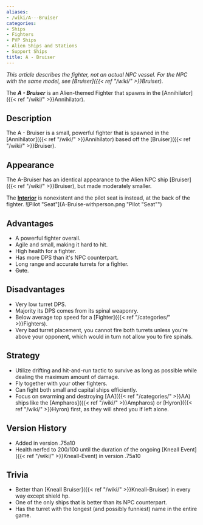 ```yaml
---
aliases:
- /wiki/A---Bruiser
categories:
- Ships
- Fighters
- PVP Ships
- Alien Ships and Stations
- Support Ships
title: A - Bruiser
---
```


_This article describes the fighter, not an actual NPC vessel. For the NPC with the same model, see [Bruiser]({{< ref "/wiki/" >}}Bruiser)._

The **_A - Bruiser_** is an Alien-themed Fighter that spawns in the [Annihilator]({{< ref "/wiki/" >}}Annihilator).

## Description

The A - Bruiser is a small, powerful fighter that is spawned in the [Annihilator]({{< ref "/wiki/" >}}Annihilator) based off the [Bruiser]({{< ref "/wiki/" >}}Bruiser).

## Appearance

The A-Bruiser has an identical appearance to the Alien NPC ship [Bruiser]({{< ref "/wiki/" >}}Bruiser), but made moderately smaller.

The **<u>Interior</u>** is nonexistent and the pilot seat is instead, at the back of the fighter. ![Pilot
"Seat"](A-Bruise-withperson.png "Pilot "Seat"")

## Advantages

- A powerful fighter overall.
- Agile and small, making it hard to hit.
- High health for a fighter.
- Has more DPS than it's NPC counterpart.
- Long range and accurate turrets for a fighter.
- <s>Cute</s>.

## Disadvantages

- Very low turret DPS.
- Majority its DPS comes from its spinal weaponry.
- Below average top speed for a [Fighter]({{< ref "/categories/" >}}Fighters).
- Very bad turret placement, you cannot fire both turrets unless you're above your opponent, which would in turn not allow you to fire spinals.

## Strategy

- Utilize drifting and hit-and-run tactic to survive as long as possible while dealing the maximum amount of damage.
- Fly together with your other fighters.
- Can fight both small and capital ships efficiently.
- Focus on swarming and destroying [AA]({{< ref "/categories/" >}}AA) ships like the [Ampharos]({{< ref "/wiki/" >}}Ampharos) or [Hyron]({{< ref "/wiki/" >}}Hyron) first, as they will shred you if left alone.

## Version History 

- Added in version .75a10
- Health nerfed to 200/100 until the duration of the ongoing [Kneall Event]({{< ref "/wiki/" >}}Kneall-Event) in version .75a10

## Trivia

- Better than [Kneall Bruiser]({{< ref "/wiki/" >}}Kneall-Bruiser) in every way except shield hp.
- One of the only ships that is better than its NPC counterpart.
- Has the turret with the longest (and possibly funniest) name in the entire game.
